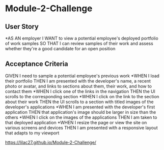 # Module-2-Challenge
## User Story
*AS AN employer
I WANT to view a potential employee's deployed portfolio of work samples
SO THAT I can review samples of their work and assess whether they're a good candidate for an open position
## Acceptance Criteria
GIVEN I need to sample a potential employee's previous work
*WHEN I load their portfolio
THEN I am presented with the developer's name, a recent photo or avatar, and links to sections about them, their work, and how to contact them
*WHEN I click one of the links in the navigation
THEN the UI scrolls to the corresponding section
*WHEN I click on the link to the section about their work
THEN the UI scrolls to a section with titled images of the developer's applications
*WHEN I am presented with the developer's first application
THEN that application's image should be larger in size than the others
*WHEN I click on the images of the applications
THEN I am taken to that deployed application
*WHEN I resize the page or view the site on various screens and devices
THEN I am presented with a responsive layout that adapts to my viewport

https://lilac27.github.io/Module-2-Challenge/
